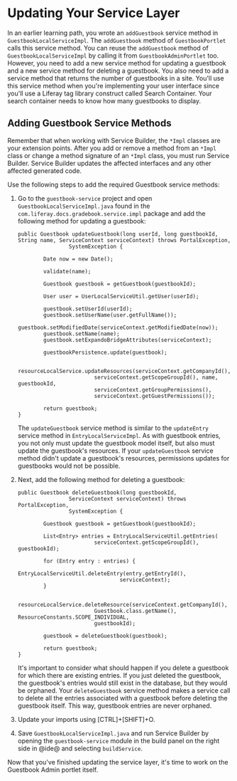 # Updating Your Service Layer [](id=updating-your-service-layer)

In an earlier learning path, you wrote an `addGuestbook` service method in
`GuestbookLocalServiceImpl`. The `addGuestbook` method of `GuestbookPortlet`
calls this service method. You can reuse the `addGuestbook` method of
`GuestbookLocalServiceImpl` by calling it from `GuestbookAdminPortlet` too.
However, you need to add a new service method for updating a guestbook and a new
service method for deleting a guestbook. You also need to add a service method
that returns the number of guestbooks in a site. You'll use this service method
when you're implementing your user interface since you'll use a Liferay tag
library construct called Search Container. Your search container needs to know
how many guestbooks to display.

## Adding Guestbook Service Methods [](id=adding-guestbook-service-methods)

Remember that when working with Service Builder, the `*Impl` classes are your
extension points. After you add or remove a method from an `*Impl` class or
change a method signature of an `*Impl` class, you must run Service Builder.
Service Builder updates the affected interfaces and any other affected generated
code.

Use the following steps to add the required Guestbook service methods:

1.  Go to the `guestbook-service` project and open 
     `GuestbookLocalServiceImpl.java` found in the 
	 `com.liferay.docs.gradebook.service.impl` package and add the following 
	 method for updating a guestbook:

        public Guestbook updateGuestbook(long userId, long guestbookId,
        String name, ServiceContext serviceContext) throws PortalException,
                        SystemException {

                Date now = new Date();

                validate(name);

                Guestbook guestbook = getGuestbook(guestbookId);

                User user = UserLocalServiceUtil.getUser(userId);

                guestbook.setUserId(userId);
                guestbook.setUserName(user.getFullName());
                guestbook.setModifiedDate(serviceContext.getModifiedDate(now));
                guestbook.setName(name);
                guestbook.setExpandoBridgeAttributes(serviceContext);

                guestbookPersistence.update(guestbook);

                resourceLocalService.updateResources(serviceContext.getCompanyId(),
                                serviceContext.getScopeGroupId(), name, guestbookId,
                                serviceContext.getGroupPermissions(),
                                serviceContext.getGuestPermissions());

                return guestbook;
        }

    The `updateGuestbook` service method is similar to the `updateEntry`
    service method in `EntryLocalServiceImpl`. As with guestbook entries, you
    not only must update the guestbook model itself, but also must update
    the guestbook's resources. If your `updateGuestbook` service method didn't
    update a guestbook's resources, permissions updates for guestbooks would not
    be possible.

2.  Next, add the following method for deleting a guestbook:

        public Guestbook deleteGuestbook(long guestbookId,
                        ServiceContext serviceContext) throws PortalException,
                        SystemException {

                Guestbook guestbook = getGuestbook(guestbookId);

                List<Entry> entries = EntryLocalServiceUtil.getEntries(
                                serviceContext.getScopeGroupId(), guestbookId);

                for (Entry entry : entries) {
                        EntryLocalServiceUtil.deleteEntry(entry.getEntryId(),
                                        serviceContext);
                }

                resourceLocalService.deleteResource(serviceContext.getCompanyId(),
                                Guestbook.class.getName(), ResourceConstants.SCOPE_INDIVIDUAL,
                                guestbookId);

                guestbook = deleteGuestbook(guestbook);

                return guestbook;
        }

    It's important to consider what should happen if you delete a guestbook for
    which there are existing entries. If you just deleted the guestbook, the
    guestbook's entries would still exist in the database, but they would be
    orphaned. Your `deleteGuestbook` service method makes a service call to
    delete all the entries associated with a guestbook before deleting the
    guestbook itself. This way, guestbook entries are never orphaned.
	
3.  Update your imports using [CTRL]+[SHIFT]+O.

4. Save `GuestbookLocalServiceImpl.java` and run Service Builder by opening
    the `guestbook-service` module in the build panel on the right side in
	@ide@ and selecting `buildService`.

Now that you've finished updating the service layer, it's time to work on the
Guestbook Admin portlet itself. 
